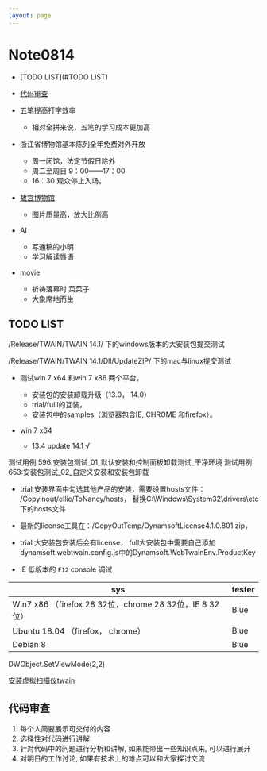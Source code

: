 ```yaml
---
layout: page
---
```


# Note0814


- [TODO LIST](#TODO LIST)

- [代码审查](#代码审查)

- 五笔提高打字效率
    + 相对全拼来说，五笔的学习成本更加高

- 浙江省博物馆基本陈列全年免费对外开放
    + 周一闭馆，法定节假日除外
    + 周二至周日 9：00——17：00
    + 16：30 观众停止入场。

- [故宫博物馆](http://www.dpm.org.cn/Home.html)
    + 图片质量高，放大比例高

- AI
    + 写通稿的小明
    + 学习解读唇语

- movie 
    + 祈祷落幕时 菜菜子
    + 大象席地而坐





## TODO LIST

/Release/TWAIN/TWAIN 14.1/ 下的windows版本的大安装包提交测试

/Release/TWAIN/TWAIN 14.1/Dll/UpdateZIP/ 下的mac与linux提交测试

- 测试win 7 x64 和win 7 x86 两个平台，
    - 安装包的安装卸载升级（13.0， 14.0）
    - trial/fulll的互装，
    - 安装包中的samples（浏览器包含IE, CHROME 和firefox）。

- win 7 x64
    - 13.4 update 14.1 √




测试用例 596:安装包测试_01_默认安装和控制面板卸载测试_干净环境
测试用例 653:安装包测试_02_自定义安装和安装包卸载

- trial 安装界面中勾选其他产品的安装，需要设置hosts文件：  /Copyinout/ellie/ToNancy/hosts， 替换C:\Windows\System32\drivers\etc 下的hosts文件

- 最新的license工具在：/CopyOutTemp/DynamsoftLicense4.1.0.801.zip， 

- trial 大安装包安装后会有license， full大安装包中需要自己添加dynamsoft.webtwain.config.js中的Dynamsoft.WebTwainEnv.ProductKey

- IE 低版本的 `F12` console 调试


|sys|tester|
|-|-|
|Win7 x86 （firefox 28 32位，chrome 28 32位，IE 8 32位）   | Blue|
|Ubuntu 18.04 （firefox， chrome） | Blue|
|Debian 8 |   Blue


DWObject.SetViewMode(2,2)

[安装虚拟扫描仪twain](https://demo.dynamsoft.com/dwt/online_demo_scan.aspx)


## 代码审查

1. 每个人简要展示可交付的内容 
2. 选择性对代码进行讲解
3. 针对代码中的问题进行分析和讲解, 如果能带出一些知识点来, 可以进行展开
4. 对明日的工作讨论, 如果有技术上的难点可以和大家探讨交流


